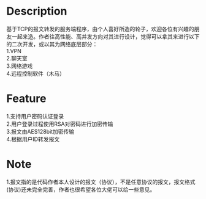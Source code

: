 # Description
基于TCP的报文转发的服务端程序，由个人喜好所造的轮子，欢迎各位有兴趣的朋友一起来造。作者往高性能、高并发方向对其进行设计，觉得可以拿其来进行以下的二次开发，或以其为网络底层部分：<br>
1.VPN<br>
2.聊天室<br>
3.网络游戏<br>
4.远程控制软件（木马）<br>
# Feature
1.支持用户密码认证登录<br>
2.用户登录过程使用RSA对密码进行加密传输<br>
3.报文由AES128bit加密传输<br>
4.根据用户ID转发报文<br>
# Note
1.报文指的是代码作者本人设计的报文（协议），不是任意协议的报文，报文格式(协议)还未完全完善，作者也很希望各位大佬可以给一些意见。<br>
